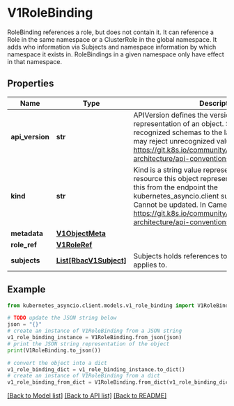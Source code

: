 # V1RoleBinding

RoleBinding references a role, but does not contain it.  It can reference a Role in the same namespace or a ClusterRole in the global namespace. It adds who information via Subjects and namespace information by which namespace it exists in.  RoleBindings in a given namespace only have effect in that namespace.

## Properties

Name | Type | Description | Notes
------------ | ------------- | ------------- | -------------
**api_version** | **str** | APIVersion defines the versioned schema of this representation of an object. Servers should convert recognized schemas to the latest internal value, and may reject unrecognized values. More info: https://git.k8s.io/community/contributors/devel/sig-architecture/api-conventions.md#resources | [optional] 
**kind** | **str** | Kind is a string value representing the REST resource this object represents. Servers may infer this from the endpoint the kubernetes_asyncio.client submits requests to. Cannot be updated. In CamelCase. More info: https://git.k8s.io/community/contributors/devel/sig-architecture/api-conventions.md#types-kinds | [optional] 
**metadata** | [**V1ObjectMeta**](V1ObjectMeta.md) |  | [optional] 
**role_ref** | [**V1RoleRef**](V1RoleRef.md) |  | 
**subjects** | [**List[RbacV1Subject]**](RbacV1Subject.md) | Subjects holds references to the objects the role applies to. | [optional] 

## Example

```python
from kubernetes_asyncio.client.models.v1_role_binding import V1RoleBinding

# TODO update the JSON string below
json = "{}"
# create an instance of V1RoleBinding from a JSON string
v1_role_binding_instance = V1RoleBinding.from_json(json)
# print the JSON string representation of the object
print(V1RoleBinding.to_json())

# convert the object into a dict
v1_role_binding_dict = v1_role_binding_instance.to_dict()
# create an instance of V1RoleBinding from a dict
v1_role_binding_from_dict = V1RoleBinding.from_dict(v1_role_binding_dict)
```
[[Back to Model list]](../README.md#documentation-for-models) [[Back to API list]](../README.md#documentation-for-api-endpoints) [[Back to README]](../README.md)


